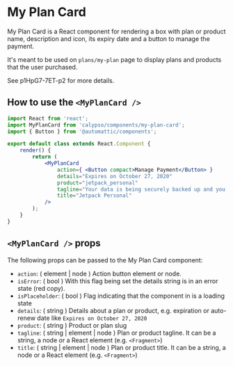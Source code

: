 # My Plan Card

My Plan Card is a React component for rendering a box with plan or product name, description and icon, its expiry
date and a button to manage the payment.

It's meant to be used on `plans/my-plan` page to display plans and products that the user purchased.

See p1HpG7-7ET-p2 for more details.

## How to use the `<MyPlanCard />`

```jsx
import React from 'react';
import MyPlanCard from 'calypso/components/my-plan-card';
import { Button } from '@automattic/components';

export default class extends React.Component {
	render() {
		return (
			<MyPlanCard
				action={ <Button compact>Manage Payment</Button> }
				details="Expires on October 27, 2020"
				product="jetpack_personal"
				tagline="Your data is being securely backed up and you have access to priority support."
				title="Jetpack Personal"
			/>
		);
	}
}
```

## `<MyPlanCard />` props

The following props can be passed to the My Plan Card component:

- `action`: ( element | node ) Action button element or node.
- `isError`: ( bool ) With this flag being set the details string is in an error state (red copy).
- `isPlaceholder`: ( bool ) Flag indicating that the component in is a loading state
- `details`: ( string ) Details about a plan or product, e.g. expiration or auto-renew date like `Expires on October 27, 2020`
- `product`: ( string ) Product or plan slug
- `tagline`: ( string | element | node ) Plan or product tagline. It can be a string, a node or a React element (e.g. `<Fragment>`)
- `title`: ( string | element | node ) Plan or product title. It can be a string, a node or a React element (e.g. `<Fragment>`)
